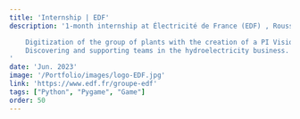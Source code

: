 ```yaml
---
title: 'Internship | EDF'
description: '1-month internship at Électricité de France (EDF) , Rousset, France.

    Digitization of the group of plants with the creation of a PI Vision dashboard.
    Discovering and supporting teams in the hydroelectricity business.
'
date: 'Jun. 2023'
image: '/Portfolio/images/logo-EDF.jpg'
link: 'https://www.edf.fr/groupe-edf'
tags: ["Python", "Pygame", "Game"]
order: 50
---
```

